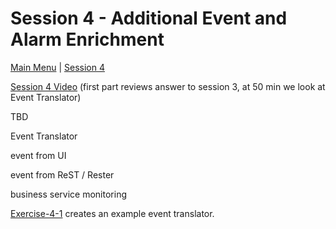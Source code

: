 # Session 4 - Additional Event and Alarm Enrichment

[Main Menu](../README.md) | [Session 4](../session4/README.md)

[Session 4 Video](https://youtu.be/DzmvuQRQfXQ)  (first part reviews answer to session 3, at 50 min we look at Event Translator)

TBD


Event Translator

event from UI

event from ReST / Rester

business service monitoring


[Exercise-4-1](../session4/Exercise-4-1.md) creates an example event translator.
